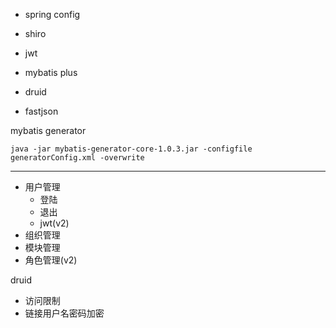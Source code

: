 - spring config
- shiro
- jwt
- mybatis plus

- druid
- fastjson


mybatis generator    
```
java -jar mybatis-generator-core-1.0.3.jar -configfile generatorConfig.xml -overwrite
```
---
- 用户管理
    - 登陆
    - 退出
    - jwt(v2)
- 组织管理
- 模块管理
- 角色管理(v2)


druid 
  - 访问限制
  - 链接用户名密码加密